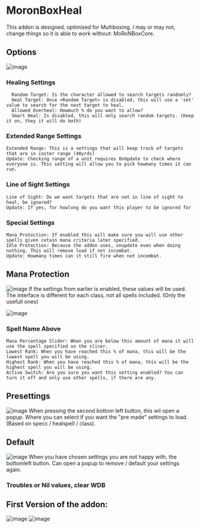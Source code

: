 # MoronBoxHeal

This addon is designed, optimised for Multiboxing. I may or may not, change things so it is able to work without: MoRoNBoxCore.

## Options
![image](https://github.com/RoelCrabbe/MoronBoxHeal/assets/92096051/7b1b6b00-99f0-4698-ae53-faf7e59923c6)

### Healing Settings
      Random Target: Is the character allowed to search targets randomly?
      Heal Target: Once <Random Target> is disabled, this will use a 'set' value to search for the next target to heal.
      Allowed Overheal: Howmuch % do you want to allow?
      Smart Heal: Is disabled, this will only search random targets. (Keep it on, they it will do both)

### Extended Range Settings
    Extended Range: This is a settings that will keep track of targets that are in caster range (40yrds)
    Update: Checking range of a unit requires OnUpdate to check where everyone is. This setting will allow you to pick howmany times it can run.
  
### Line of Sight Settings
    Line of Sight: Do we want targets that are not in line of sight to heal, be ignored?
    Update: If yes, for howlong do you want this player to be ignored for

### Special Settings
    Mana Protection: If enabled this will make sure you will use other spells given cetain mana criteria later specified.
    Idle Protection: Because the addon uses, onupdate even when doing nothing. This will remove load if not incombat.
    Update: Howmany times can it still fire when not incombat.

## Mana Protection
![image](https://github.com/RoelCrabbe/MoronBoxHeal/assets/92096051/d00930cc-9473-494e-98e3-4ff835caa561)
If the settings from earlier is enabled, these values will be used.
The interface is different for each class, not all spells included. (Only the usefull ones)

![image](https://github.com/RoelCrabbe/MoronBoxHeal/assets/92096051/4d9a340d-699f-469e-b1f3-6c654e3d5631)
### Spell Name Above
    Mana Percentage Slider: When you are below this amount of mana it will use the spell specified on the slicer.
    Lowest Rank: When you have reached this % of mana, this will be the lowest spell you will be using.
    Highest Rank: When you have reached this % of mana, this will be the highest spell you will be using.
    Active Switch: Are you sure you want this setting enabled? You can turn it off and only use other spells, if there are any.

## Presettings
![image](https://github.com/RoelCrabbe/MoronBoxHeal/assets/92096051/1dddbe4a-09f2-48b0-8cb4-238b1c928f33)
When pressing the second bottom left button, this wil open a popup. Where you can select if you want the "pre made" settings to load. (Based on specc / healspell / class).

## Default
![image](https://github.com/RoelCrabbe/MoronBoxHeal/assets/92096051/3ab4bba1-7861-46a7-af62-6684477f0071)
When you have chosen settings you are not happy with, the bottomleft button. Can open a popup to remove / default your settings again.

### Troubles or Nil values, clear WDB

## First Version of the addon:

![image](https://github.com/RoelCrabbe/MoronBoxHeal/assets/92096051/6e67845c-e9f6-447d-939f-6e88967a76f0)
![image](https://github.com/RoelCrabbe/MoronBoxHeal/assets/92096051/98d871cf-9ea4-472e-be27-0fffd59b8cdc)
